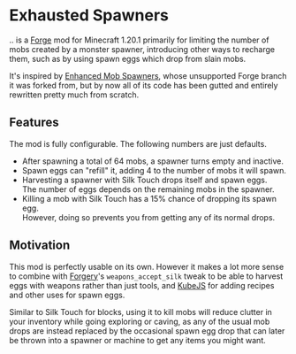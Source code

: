 # Exhausted Spawners

.. is a [Forge] mod for Minecraft 1.20.1 primarily for limiting the number of
mobs created by a monster spawner, introducing other ways to recharge them,
such as by using spawn eggs which drop from slain mobs.

It's inspired by [Enhanced Mob Spawners], whose unsupported Forge branch it was
forked from, but by now all of its code has been gutted and entirely rewritten
pretty much from scratch.

[Forge]: https://github.com/MinecraftForge/MinecraftForge
[Enhanced Mob Spawners]: https://github.com/andersblomqvist/enhanced-mob-spawners

## Features

The mod is fully configurable. The following numbers are just defaults.

- After spawning a total of 64 mobs, a spawner turns empty and inactive.
- Spawn eggs can "refill" it, adding 4 to the number of mobs it will spawn.
- Harvesting a spawner with Silk Touch drops itself and spawn eggs.  
  The number of eggs depends on the remaining mobs in the spawner.
- Killing a mob with Silk Touch has a 15% chance of dropping its spawn egg.  
  However, doing so prevents you from getting any of its normal drops.

## Motivation

This mod is perfectly usable on its own. However it makes a lot more sense to
combine with [Forgery]'s `weapons_accept_silk` tweak to be able to harvest eggs
with weapons rather than just tools, and [KubeJS] for adding recipes and other
uses for spawn eggs.

Similar to Silk Touch for blocks, using it to kill mobs will reduce clutter in
your inventory while going exploring or caving, as any of the usual mob drops
are instead replaced by the occasional spawn egg drop that can later be thrown
into a spawner or machine to get any items you might want.

[Forgery]: https://github.com/FalsehoodMC/Fabrication
[KubeJS]: https://github.com/KubeJS-Mods/KubeJS
